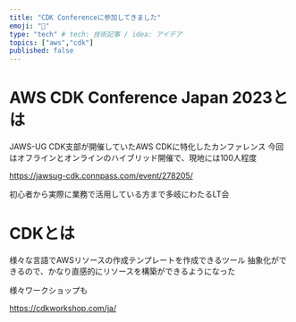 ```yaml
---
title: "CDK Conferenceに参加してきました"
emoji: "🐡"
type: "tech" # tech: 技術記事 / idea: アイデア
topics: ["aws","cdk"]
published: false
---
```

# AWS CDK Conference Japan 2023とは

JAWS-UG CDK支部が開催していたAWS CDKに特化したカンファレンス
今回はオフラインとオンラインのハイブリッド開催で、現地には100人程度

https://jawsug-cdk.connpass.com/event/278205/

初心者から実際に業務で活用している方まで多岐にわたるLT会

# CDKとは

様々な言語でAWSリソースの作成テンプレートを作成できるツール
抽象化ができるので、かなり直感的にリソースを構築ができるようになった

様々ワークショップも

https://cdkworkshop.com/ja/

# 




